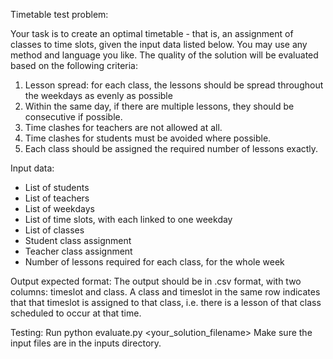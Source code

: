 Timetable test problem:

Your task is to create an optimal timetable - that is, an assignment of classes to time slots, given the input data listed below. You may use any method and language you like. The quality of the solution will be evaluated based on the following criteria:
1. Lesson spread: for each class, the lessons should be spread throughout the weekdays as evenly as possible 
2. Within the same day, if there are multiple lessons, they should be consecutive if possible.
3. Time clashes for teachers are not allowed at all.
4. Time clashes for students must be avoided where possible.
5. Each class should be assigned the required number of lessons exactly.

Input data:
- List of students
- List of teachers
- List of weekdays
- List of time slots, with each linked to one weekday
- List of classes
- Student class assignment
- Teacher class assignment
- Number of lessons required for each class, for the whole week

Output expected format:
The output should be in .csv format, with two columns: timeslot and class. A class and timeslot in the same row indicates that that timeslot is assigned to that class, i.e. there is a lesson of that class scheduled to occur at that time.

Testing:
Run python evaluate.py <your_solution_filename>
Make sure the input files are in the inputs directory.

